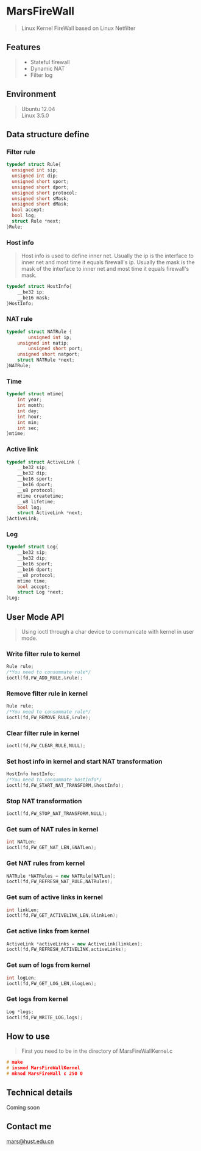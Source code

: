 # MarsFireWall
> Linux Kernel FireWall based on Linux Netfilter
## Features
> * Stateful firewall
> * Dynamic NAT
> * Filter log 
## Environment
> Ubuntu 12.04  
> Linux 3.5.0
## Data structure define
### Filter rule
```C++
typedef struct Rule{
  unsigned int sip;
  unsigned int dip;
  unsigned short sport;
  unsigned short dport;
  unsigned short protocol;
  unsigned short sMask;
  unsigned short dMask;
  bool accept;
  bool log;
  struct Rule *next;
}Rule;
```
### Host info
> Host info is used to define inner net.
> Usually the ip is the interface to inner net and most time it equals firewall's ip.
> Usually the mask is the mask of the interface to inner net and most time it equals firewall's mask.
```C++
typedef struct HostInfo{
    __be32 ip;
    __be16 mask;
}HostInfo;
```
### NAT rule
```C++
typedef struct NATRule {
        unsigned int ip;
	unsigned int natip;
        unsigned short port;
	unsigned short natport;
	struct NATRule *next;
}NATRule;
```
### Time
```C++
typedef struct mtime{
    int year;
    int month;
    int day;
    int hour;
    int min;
    int sec;
}mtime;
```
### Active link
```C++
typedef struct ActiveLink {
    __be32 sip;
    __be32 dip;
    __be16 sport;
    __be16 dport;
    __u8 protocol;
    mtime createtime;
    __u8 lifetime;
    bool log;
    struct ActiveLink *next;
}ActiveLink;
```
### Log
```C++
typedef struct Log{
    __be32 sip;
    __be32 dip;
    __be16 sport;
    __be16 dport;
    __u8 protocol;
    mtime time;
    bool accept;
    struct Log *next;
}Log;
```
## User Mode API
> Using ioctl through a char device to communicate with kernel in user mode.
### Write filter rule to kernel
```C++
Rule rule;
/*You need to consummate rule*/
ioctl(fd,FW_ADD_RULE,&rule);
```
### Remove filter rule in kernel
```C++
Rule rule;
/*You need to consummate rule*/
ioctl(fd,FW_REMOVE_RULE,&rule);
```
### Clear filter rule in kernel
```C++
ioctl(fd,FW_CLEAR_RULE,NULL);
```
### Set host info in kernel and start NAT transformation
```C++
HostInfo hostInfo;
/*You need to consummate hostInfo*/
ioctl(fd,FW_START_NAT_TRANSFORM,&hostInfo);
```
### Stop NAT transformation
```C++
ioctl(fd,FW_STOP_NAT_TRANSFORM,NULL);
```
### Get sum of NAT rules in kernel
```C++
int NATLen;
ioctl(fd,FW_GET_NAT_LEN,&NATLen);
```
### Get NAT rules from kernel
```C++
NATRule *NATRules = new NATRule[NATLen];
ioctl(fd,FW_REFRESH_NAT_RULE,NATRules);
```
### Get sum of active links in kernel
```C++
int linkLen;
ioctl(fd,FW_GET_ACTIVELINK_LEN,&linkLen);
```
### Get active links from kernel
```C++
ActiveLink *activeLinks = new ActiveLink[linkLen];
ioctl(fd,FW_REFRESH_ACTIVELINK,activeLinks);
```
### Get sum of logs from kernel
```C++
int logLen;
ioctl(fd,FW_GET_LOG_LEN,&logLen);
```
### Get logs from kernel
```C++
Log *logs;
ioctl(fd,FW_WRITE_LOG,logs);
```
## How to use
> First you need to be in the directory of MarsFireWallKernel.c
```C++
# make
# insmod MarsFireWallKernel
# mknod MarsFireWall c 250 0
```
## Technical details
Coming soon
## Contact me
mars@hust.edu.cn

